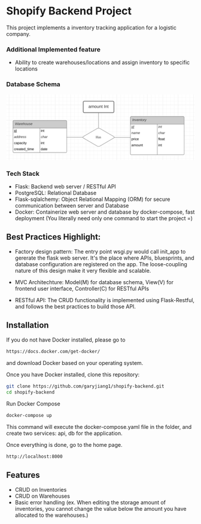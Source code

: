 
# Shopify Backend Project

This project implements a inventory tracking application for a logistic company.

### Additional Implemented feature

- Ability to create warehouses/locations and assign inventory to specific locations

### Database Schema
![Alt text](db_schema.png "Title")

### Tech Stack

- Flask: Backend web server / RESTful API 
- PostgreSQL: Relational Database
- Flask-sqlalchemy: Object Relational Mapping (ORM) for secure communication between server and Database
- Docker: Containerize web server and database by docker-compose, fast deployment (You literally need only one command to start the project =)



## Best Practices Highlight:

- Factory design pattern: The entry point wsgi.py would call init_app to gererate the flask web server. It's the place where APIs, bluesprints, and database configuration are registered on the app. The loose-coupling nature of this design make it very flexible and scalable.
- MVC Architechture: Model(M) for database schema, View(V) for frontend user interface, Controller(C) for RESTful APIs

- RESTful API: The CRUD functionality is implemented using Flask-Restful, and follows the best practices to build those API.


## Installation

If you do not have Docker installed, please go to 

```bash
https://docs.docker.com/get-docker/
```

and download Docker based on your operating system.

Once you have Docker installed, clone this repository:

```bash
git clone https://github.com/garyjiang1/shopify-backend.git
cd shopify-backend
```

Run Docker Compose
```bash
docker-compose up
```
This command will execute the docker-compose.yaml file in the folder, and create two services: api, db for the application.

Once everything is done, go to the home page. 
```bash
http://localhost:8000
```






## Features

- CRUD on Inventories
- CRUD on Warehouses
- Basic error handling (ex. When editing the storage amount of inventories, you cannot change the value below the amount you have allocated to the warehouses.)
